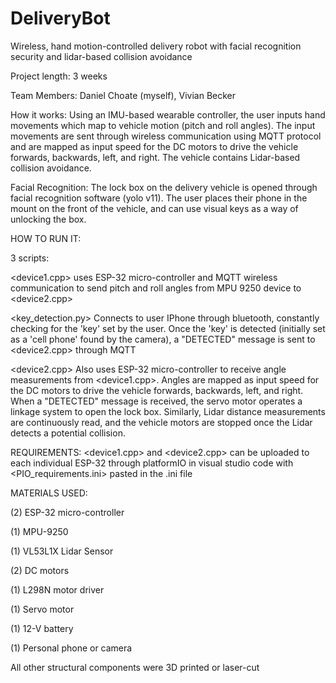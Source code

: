 # DeliveryBot
Wireless, hand motion-controlled delivery robot with facial recognition security and lidar-based collision avoidance

Project length: 3 weeks

Team Members: Daniel Choate (myself), Vivian Becker

How it works: Using an IMU-based wearable controller, the user inputs hand movements which map to vehicle motion (pitch and roll angles). The input movements are sent through wireless communication using MQTT protocol and are mapped as input speed for the DC motors to drive the vehicle forwards, backwards, left, and right. The vehicle contains Lidar-based collision avoidance.

Facial Recognition: The lock box on the delivery vehicle is opened through facial recognition software (yolo v11). The user places their phone in the mount on the front of the vehicle, and can use visual keys as a way of unlocking the box. 


HOW TO RUN IT: 

3 scripts: 

<device1.cpp> uses ESP-32 micro-controller and MQTT wireless communication to send pitch and roll angles from MPU 9250 device to <device2.cpp>

<key_detection.py> Connects to user IPhone through bluetooth, constantly checking for the 'key' set by the user. Once the 'key' is detected (initially set as a 'cell phone' found by the camera), a "DETECTED" message is sent to <device2.cpp> through MQTT

<device2.cpp> Also uses ESP-32 micro-controller to receive angle measurements from <device1.cpp>. Angles are mapped as input speed for the DC motors to drive the vehicle forwards, backwards, left, and right. When a "DETECTED" message is received, the servo motor operates a linkage system to open the lock box. Similarly, Lidar distance measurements are continuously read, and the vehicle motors are stopped once the Lidar detects a potential collision. 

REQUIREMENTS: <device1.cpp> and <device2.cpp> can be uploaded to each individual ESP-32 through platformIO in visual studio code with <PIO_requirements.ini> pasted in the .ini file


MATERIALS USED:

(2) ESP-32 micro-controller 

(1) MPU-9250

(1) VL53L1X Lidar Sensor

(2) DC motors

(1) L298N motor driver

(1) Servo motor

(1) 12-V battery 

(1) Personal phone or camera

All other structural components were 3D printed or laser-cut 
